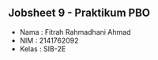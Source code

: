 ## Jobsheet 9 - Praktikum PBO

- Nama  : Fitrah Rahmadhani Ahmad
- NIM   : 2141762092
- Kelas : SIB-2E
